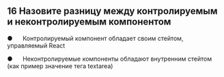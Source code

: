 ## 16 Назовите разницу между контролируемым и неконтролируемым компонентом

●      Контролируемый компонент обладает своим стейтом, управляемый React

●      Неконтролируемые компоненты обладают внутренним стейтом (как пример значение тега textarea)
